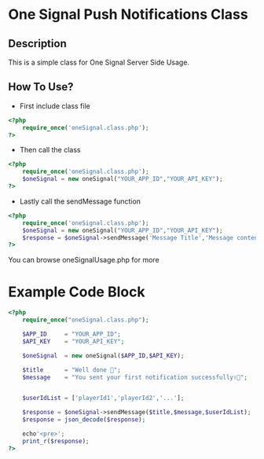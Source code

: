# One Signal Push Notifications Class

## Description
This is a simple class for One Signal Server Side Usage. 
## How To Use?
- First include class file
```php
<?php
    require_once('oneSignal.class.php');
?>
```
- Then call the class
```php
<?php
    require_once('oneSignal.class.php');
    $oneSignal = new oneSignal("YOUR_APP_ID","YOUR_API_KEY");
?>
```
- Lastly call the sendMessage function
```php
<?php
    require_once('oneSignal.class.php');
    $oneSignal = new oneSignal("YOUR_APP_ID","YOUR_API_KEY");
    $response = $oneSignal->sendMessage('Message Title','Message content',['userOneSignalPlayerId1','userOneSignalPlayerId2']);
?>
```
You can browse oneSignalUsage.php for more
# Example Code Block
```php
<?php
    require_once("oneSignal.class.php");

    $APP_ID     = "YOUR_APP_ID";
    $API_KEY    = "YOUR_API_KEY";

    $oneSignal  = new oneSignal($APP_ID,$API_KEY);

    $title      = "Well done 🥳";
    $message    = "You sent your first notification successfully✌🏻";


    $userIdList = ['playerId1','playerId2','...'];

    $response = $oneSignal->sendMessage($title,$message,$userIdList);
    $response = json_decode($response);

    echo'<pre>';
    print_r($response); 
?>
```